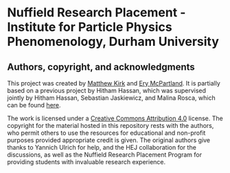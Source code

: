 # Nuffield Research Placement - Institute for Particle Physics Phenomenology, Durham University

## Authors, copyright, and acknowledgments
This project was created by [Matthew Kirk](https://mjkirk.github.io) and [Ery McPartland](https://www.ippp.dur.ac.uk/profile/emcpartland/).
It is partially based on a previous project by Hitham Hassan, which was supervised jointly by Hitham Hassan, Sebastian Jaskiewicz, and Malina Rosca, which can be found [here](https://gitlab.com/Hitham2496/he-pheno-nuffield).

The work is licensed under a [Creative Commons Attribution 4.0](https://creativecommons.org/licenses/by-nc-sa/4.0/) license. The copyright for the material hosted in this repository rests with the authors, who permit others to use the resources for educational and non-profit purposes provided appropriate credit is given.
The original authors give thanks to Yannich Ulrich for help, and the HEJ collaboration for the discussions, as well as the Nuffield Research Placement Program for providing students with invaluable research experience.
